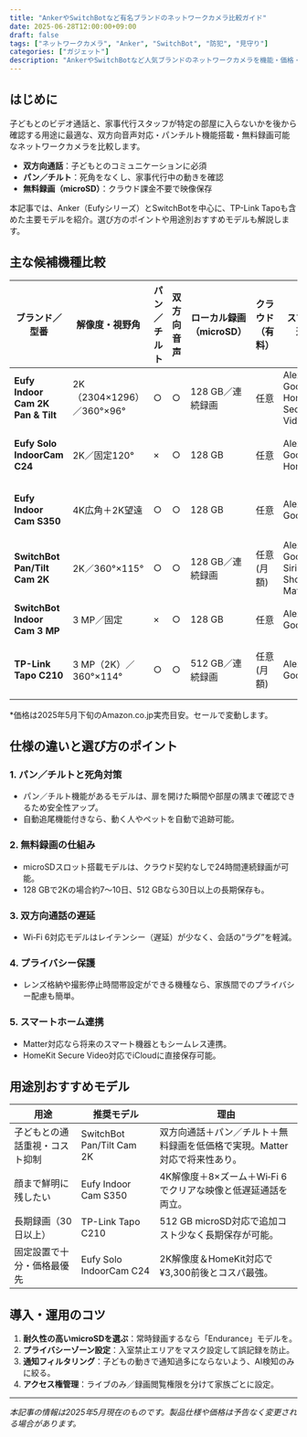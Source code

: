 ```yaml
---
title: "AnkerやSwitchBotなど有名ブランドのネットワークカメラ比較ガイド"
date: 2025-06-28T12:00:00+09:00
draft: false
tags: ["ネットワークカメラ", "Anker", "SwitchBot", "防犯", "見守り"]
categories: ["ガジェット"]
description: "AnkerやSwitchBotなど人気ブランドのネットワークカメラを機能・価格・使いやすさで徹底比較。最適な防犯カメラ選びのガイドです。"
---
```


## はじめに

子どもとのビデオ通話と、家事代行スタッフが特定の部屋に入らないかを後から確認する用途に最適な、双方向音声対応・パンチルト機能搭載・無料録画可能なネットワークカメラを比較します。

- **双方向通話**：子どもとのコミュニケーションに必須
- **パン／チルト**：死角をなくし、家事代行中の動きを確認
- **無料録画（microSD）**：クラウド課金不要で映像保存

本記事では、Anker（Eufyシリーズ）とSwitchBotを中心に、TP-Link Tapoも含めた主要モデルを紹介。選び方のポイントや用途別おすすめモデルも解説します。

## 主な候補機種比較

| ブランド／型番                     | 解像度・視野角               | パン／チルト          | 双方向音声 | ローカル録画（microSD） | クラウド（有料） | スマート連携                           | 参考価格目安     | 特筆機能                                   |
|-----------------------------------|-----------------------------|---------------------|-----------|-------------------------|----------------|---------------------------------------|-----------------|------------------------------------------|
| **Eufy Indoor Cam 2K Pan & Tilt** | 2K（2304×1296）／360°×96°  | ○                   | ○         | 128 GB／連続録画        | 任意           | Alexa, Google, HomeKit Secure Video | ¥4,200 前後     | 人／ペット／泣き声AI検知                   |
| **Eufy Solo IndoorCam C24**       | 2K／固定120°                | ×                   | ○         | 128 GB                  | 任意           | Alexa, Google, HomeKit               | ¥3,300 前後     | HomeKit Secure Video対応                  |
| **Eufy Indoor Cam S350**          | 4K広角＋2K望遠             | ○                   | ○         | 128 GB                  | 任意           | Alexa, Google                        | ¥13,000 前後    | 8×ハイブリッドズーム／Wi-Fi 6            |
| **SwitchBot Pan/Tilt Cam 2K**     | 2K／360°×115°              | ○                   | ○         | 128 GB／連続録画        | 任意(月額)      | Alexa, Google, Siri Shortcuts, Matter | ¥5,500 前後     | 自動追尾／プライバシーマスク             |
| **SwitchBot Indoor Cam 3 MP**     | 3 MP／固定                 | ×                   | ○         | 128 GB                  | 任意           | Alexa, Google                        | ¥3,980 前後     | 小型／USB-C給電                          |
| **TP-Link Tapo C210**             | 3 MP（2K）／360°×114°      | ○                   | ○         | 512 GB／連続録画        | 任意(月額)      | Alexa, Google                        | ¥3,300 前後     | 最大512 GB対応で長期保存可能             |

*価格は2025年5月下旬のAmazon.co.jp実売目安。セールで変動します。

## 仕様の違いと選び方のポイント

### 1. パン／チルトと死角対策
- パン／チルト機能があるモデルは、扉を開けた瞬間や部屋の隅まで確認できるため安全性アップ。
- 自動追尾機能付きなら、動く人やペットを自動で追跡可能。

### 2. 無料録画の仕組み
- microSDスロット搭載モデルは、クラウド契約なしで24時間連続録画が可能。
- 128 GBで2Kの場合約7〜10日、512 GBなら30日以上の長期保存も。

### 3. 双方向通話の遅延
- Wi‑Fi 6対応モデルはレイテンシー（遅延）が少なく、会話の“ラグ”を軽減。

### 4. プライバシー保護
- レンズ格納や撮影停止時間帯設定ができる機種なら、家族間でのプライバシー配慮も簡単。

### 5. スマートホーム連携
- Matter対応なら将来のスマート機器ともシームレス連携。
- HomeKit Secure Video対応でiCloudに直接保存可能。

## 用途別おすすめモデル

| 用途                           | 推奨モデル                        | 理由                                                                         |
|------------------------------|---------------------------------|------------------------------------------------------------------------------|
| 子どもとの通話重視・コスト抑制 | SwitchBot Pan/Tilt Cam 2K        | 双方向通話＋パン／チルト＋無料録画を低価格で実現。Matter対応で将来性あり。        |
| 顔まで鮮明に残したい         | Eufy Indoor Cam S350             | 4K解像度＋8×ズーム＋Wi‑Fi 6でクリアな映像と低遅延通話を両立。                   |
| 長期録画（30日以上）          | TP-Link Tapo C210                | 512 GB microSD対応で追加コスト少なく長期保存が可能。                            |
| 固定設置で十分・価格最優先    | Eufy Solo IndoorCam C24          | 2K解像度＆HomeKit対応で¥3,300前後とコスパ最強。                                |

## 導入・運用のコツ

1. **耐久性の高いmicroSDを選ぶ**：常時録画するなら「Endurance」モデルを。
2. **プライバシーゾーン設定**：入室禁止エリアをマスク設定して誤記録を防止。
3. **通知フィルタリング**：子どもの動きで通知過多にならないよう、AI検知のみに絞る。
4. **アクセス権管理**：ライブのみ／録画閲覧権限を分けて家族ごとに設定。

---

*本記事の情報は2025年5月現在のものです。製品仕様や価格は予告なく変更される場合があります。*

